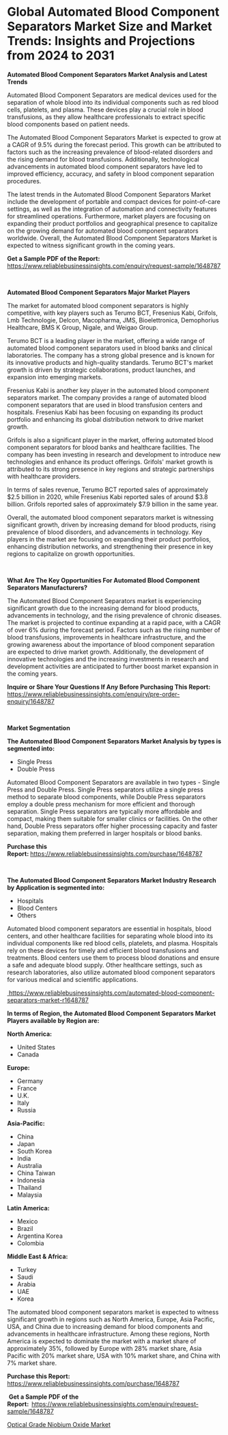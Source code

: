 <p><h1>Global Automated Blood Component Separators Market Size and Market Trends: Insights and Projections from 2024 to 2031</h1></p><p><strong>Automated Blood Component Separators Market Analysis and Latest Trends</strong></p>
<p><p>Automated Blood Component Separators are medical devices used for the separation of whole blood into its individual components such as red blood cells, platelets, and plasma. These devices play a crucial role in blood transfusions, as they allow healthcare professionals to extract specific blood components based on patient needs.</p><p>The Automated Blood Component Separators Market is expected to grow at a CAGR of 9.5% during the forecast period. This growth can be attributed to factors such as the increasing prevalence of blood-related disorders and the rising demand for blood transfusions. Additionally, technological advancements in automated blood component separators have led to improved efficiency, accuracy, and safety in blood component separation procedures.</p><p>The latest trends in the Automated Blood Component Separators Market include the development of portable and compact devices for point-of-care settings, as well as the integration of automation and connectivity features for streamlined operations. Furthermore, market players are focusing on expanding their product portfolios and geographical presence to capitalize on the growing demand for automated blood component separators worldwide. Overall, the Automated Blood Component Separators Market is expected to witness significant growth in the coming years.</p></p>
<p><strong>Get a Sample PDF of the Report:&nbsp;</strong> <a href="https://www.reliablebusinessinsights.com/enquiry/request-sample/1648787">https://www.reliablebusinessinsights.com/enquiry/request-sample/1648787</a></p>
<p>&nbsp;</p>
<p><strong>Automated Blood Component Separators Major Market Players</strong></p>
<p><p>The market for automated blood component separators is highly competitive, with key players such as Terumo BCT, Fresenius Kabi, Grifols, Lmb Technologie, Delcon, Macopharma, JMS, Bioelettronica, Demophorius Healthcare, BMS K Group, Nigale, and Weigao Group.</p><p>Terumo BCT is a leading player in the market, offering a wide range of automated blood component separators used in blood banks and clinical laboratories. The company has a strong global presence and is known for its innovative products and high-quality standards. Terumo BCT's market growth is driven by strategic collaborations, product launches, and expansion into emerging markets.</p><p>Fresenius Kabi is another key player in the automated blood component separators market. The company provides a range of automated blood component separators that are used in blood transfusion centers and hospitals. Fresenius Kabi has been focusing on expanding its product portfolio and enhancing its global distribution network to drive market growth.</p><p>Grifols is also a significant player in the market, offering automated blood component separators for blood banks and healthcare facilities. The company has been investing in research and development to introduce new technologies and enhance its product offerings. Grifols' market growth is attributed to its strong presence in key regions and strategic partnerships with healthcare providers.</p><p>In terms of sales revenue, Terumo BCT reported sales of approximately $2.5 billion in 2020, while Fresenius Kabi reported sales of around $3.8 billion. Grifols reported sales of approximately $7.9 billion in the same year.</p><p>Overall, the automated blood component separators market is witnessing significant growth, driven by increasing demand for blood products, rising prevalence of blood disorders, and advancements in technology. Key players in the market are focusing on expanding their product portfolios, enhancing distribution networks, and strengthening their presence in key regions to capitalize on growth opportunities.</p></p>
<p>&nbsp;</p>
<p><strong>What Are The Key Opportunities For Automated Blood Component Separators Manufacturers?</strong></p>
<p><p>The Automated Blood Component Separators market is experiencing significant growth due to the increasing demand for blood products, advancements in technology, and the rising prevalence of chronic diseases. The market is projected to continue expanding at a rapid pace, with a CAGR of over 6% during the forecast period. Factors such as the rising number of blood transfusions, improvements in healthcare infrastructure, and the growing awareness about the importance of blood component separation are expected to drive market growth. Additionally, the development of innovative technologies and the increasing investments in research and development activities are anticipated to further boost market expansion in the coming years.</p></p>
<p><strong>Inquire or Share Your Questions If Any Before Purchasing This Report:</strong> <a href="https://www.reliablebusinessinsights.com/enquiry/pre-order-enquiry/1648787">https://www.reliablebusinessinsights.com/enquiry/pre-order-enquiry/1648787</a></p>
<p>&nbsp;</p>
<p><strong>Market Segmentation</strong></p>
<p><strong>The Automated Blood Component Separators Market Analysis by types is segmented into:</strong></p>
<p><ul><li>Single Press</li><li>Double Press</li></ul></p>
<p><p>Automated Blood Component Separators are available in two types - Single Press and Double Press. Single Press separators utilize a single press method to separate blood components, while Double Press separators employ a double press mechanism for more efficient and thorough separation. Single Press separators are typically more affordable and compact, making them suitable for smaller clinics or facilities. On the other hand, Double Press separators offer higher processing capacity and faster separation, making them preferred in larger hospitals or blood banks.</p></p>
<p><strong>Purchase this Report:&nbsp;</strong><a href="https://www.reliablebusinessinsights.com/purchase/1648787">https://www.reliablebusinessinsights.com/purchase/1648787</a></p>
<p>&nbsp;</p>
<p><strong>The Automated Blood Component Separators Market Industry Research by Application is segmented into:</strong></p>
<p><ul><li>Hospitals</li><li>Blood Centers</li><li>Others</li></ul></p>
<p><p>Automated blood component separators are essential in hospitals, blood centers, and other healthcare facilities for separating whole blood into its individual components like red blood cells, platelets, and plasma. Hospitals rely on these devices for timely and efficient blood transfusions and treatments. Blood centers use them to process blood donations and ensure a safe and adequate blood supply. Other healthcare settings, such as research laboratories, also utilize automated blood component separators for various medical and scientific applications.</p></p>
<p><a href="https://www.reliablebusinessinsights.com/automated-blood-component-separators-market-r1648787">&nbsp;https://www.reliablebusinessinsights.com/automated-blood-component-separators-market-r1648787</a></p>
<p><strong>In terms of Region, the Automated Blood Component Separators Market Players available by Region are:</strong></p>
<p>
    <p> <strong> North America: </strong>
        <ul>
            <li>United States</li>
            <li>Canada</li>
        </ul>
        </p> 
    <p> <strong> Europe: </strong>
        <ul>
            <li>Germany</li>
            <li>France</li>
            <li>U.K.</li>
            <li>Italy</li>
            <li>Russia</li>
        </ul>
        </p> 
    <p> <strong> Asia-Pacific: </strong>
        <ul>
            <li>China</li>
            <li>Japan</li>
            <li>South Korea</li>
            <li>India</li>
            <li>Australia</li>
            <li>China Taiwan</li>
            <li>Indonesia</li>
            <li>Thailand</li>
            <li>Malaysia</li>
        </ul>
        </p> 
    <p> <strong> Latin America: </strong>
        <ul>
            <li>Mexico</li>
            <li>Brazil</li>
            <li>Argentina Korea</li>
            <li>Colombia</li>
        </ul>
        </p> 
    <p> <strong> Middle East & Africa: </strong>
        <ul>
            <li>Turkey</li>
            <li>Saudi</li>
            <li>Arabia</li>
            <li>UAE</li>
            <li>Korea</li>
        </ul>
    </p>
    </p>
<p><p>The automated blood component separators market is expected to witness significant growth in regions such as North America, Europe, Asia Pacific, USA, and China due to increasing demand for blood components and advancements in healthcare infrastructure. Among these regions, North America is expected to dominate the market with a market share of approximately 35%, followed by Europe with 28% market share, Asia Pacific with 20% market share, USA with 10% market share, and China with 7% market share.</p></p>
<p><strong>Purchase this Report: </strong><a href="https://www.reliablebusinessinsights.com/purchase/1648787">https://www.reliablebusinessinsights.com/purchase/1648787</a></p>
<p>&nbsp;<strong>Get a Sample PDF of the Report:&nbsp;&nbsp;</strong><a href="https://www.reliablebusinessinsights.com/enquiry/request-sample/1648787">https://www.reliablebusinessinsights.com/enquiry/request-sample/1648787</a></p>
<p><strong></strong></p>
<p><p><a href="https://medium.com/@bubursruntul3/global-optical-grade-niobium-oxide-market-analysis-trends-forecasts-and-growth-opportunities-5460207b5bcd">Optical Grade Niobium Oxide Market</a></p></p>